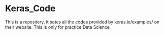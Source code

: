 # Keras_Code
This is a repository, it sotes all the codes provided by keras.io/examples/ on their website. This is only for practice Data Science.
